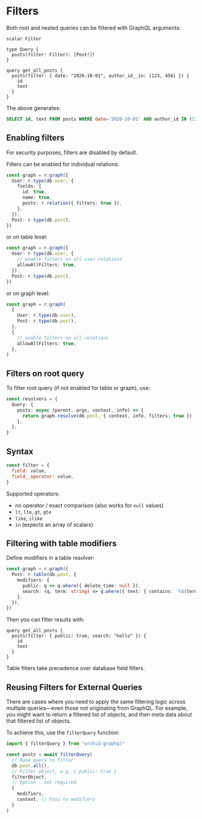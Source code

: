 # Filters

Both root and nested queries can be filtered with GraphQL arguments:

```gql
scalar Filter

type Query {
  posts(filter: Filter): [Post!]!
}

query get_all_posts {
  posts(filter: { date: "2020-10-01", author_id__in: [123, 456] }) {
    id
    text
  }
}
```

The above generates:

```sql
SELECT id, text FROM posts WHERE date='2020-10-01' AND author_id IN (123, 456)
```

## Enabling filters

For security purposes, filters are disabled by default.

Filters can be enabled for individual relations:

```ts
const graph = r.graph({
  User: r.type(db.user, {
    fields: {
      id: true,
      name: true,
      posts: r.relation({ filters: true }),
    },
  }),
  Post: r.type(db.post),
})
```

or on table level:

```ts
const graph = r.graph({
  User: r.type(db.user, {
    // enable filters on all user relations
    allowAllFilters: true,
  }),
  Post: r.type(db.post),
})
```

or on graph level:

```ts
const graph = r.graph(
  {
    User: r.type(db.user),
    Post: r.type(db.post),
  },
  {
    // enable filters on all relations
    allowAllFilters: true,
  },
)
```

## Filters on root query

To filter root query (if not enabled for table or graph), use:

```ts
const resolvers = {
  Query: {
    posts: async (parent, args, context, info) => {
      return graph.resolve(db.post, { context, info, filters: true })
    },
  },
}
```

## Syntax

```js
const filter = {
  field: value,
  field__operator: value,
}
```

Supported operators:

- no operator / exact comparison (also works for `null` values)
- `lt`, `lte`, `gt`, `gte`
- `like`, `ilike`
- `in` (expects an array of scalars)

## Filtering with table modifiers

Define modifiers in a table resolver:

```ts
const graph = r.graph({
  Post: r.table(db.post, {
    modifiers: {
      public: q => q.where({ delete_time: null }),
      search: (q, term: string) => q.where({ text: { contains: `%${term}%` } }),
    },
  }),
})
```

Then you can filter results with:

```gql
query get_all_posts {
  posts(filter: { public: true, search: "hello" }) {
    id
    text
  }
}
```

Table filters take precedence over database field filters.

## Reusing Filters for External Queries

There are cases where you need to apply the same filtering logic across multiple queries—even those not originating from GraphQL. For example, you might want to return a filtered list of objects, and then meta data about that filtered list of objects.

To achieve this, use the `filterQuery` function:

```ts
import { filterQuery } from "orchid-graphql"

const posts = await filterQuery(
  // Base query to filter
  db.post.all(),
  // Filter object, e.g. { public: true }
  filterObject,
  // Option - not required
  {
    modifiers,
    context, // Pass to modifiers
  }
)
```
